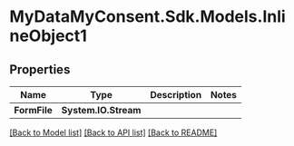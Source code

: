 # MyDataMyConsent.Sdk.Models.InlineObject1

## Properties

Name | Type | Description | Notes
------------ | ------------- | ------------- | -------------
**FormFile** | **System.IO.Stream** |  | 

[[Back to Model list]](../README.md#documentation-for-models) [[Back to API list]](../README.md#documentation-for-api-endpoints) [[Back to README]](../README.md)

